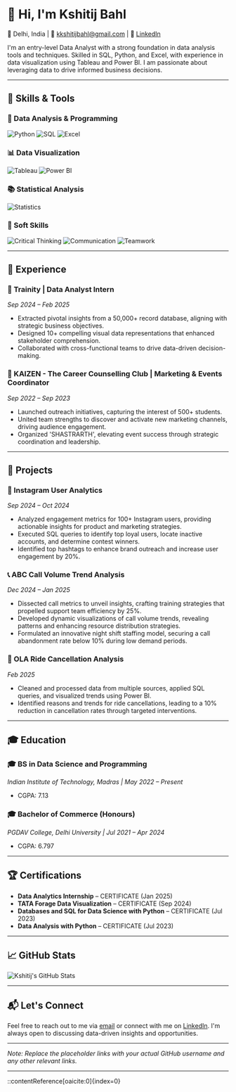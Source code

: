 # 👋 Hi, I'm Kshitij Bahl

📍 Delhi, India | 📧 [kkshitijbahl@gmail.com](mailto:kkshitijbahl@gmail.com) | 🔗 [LinkedIn](https://www.linkedin.com/in/kshitij-bahl)

I'm an entry-level Data Analyst with a strong foundation in data analysis tools and techniques. Skilled in SQL, Python, and Excel, with experience in data visualization using Tableau and Power BI. I am passionate about leveraging data to drive informed business decisions.

---

## 🧠 Skills & Tools

### 🔧 Data Analysis & Programming
![Python](https://img.shields.io/badge/Python-3776AB?style=flat&logo=python&logoColor=white)
![SQL](https://img.shields.io/badge/SQL-4479A1?style=flat&logo=MySQL&logoColor=white)
![Excel](https://img.shields.io/badge/Excel-217346?style=flat&logo=microsoft-excel&logoColor=white)

### 📊 Data Visualization
![Tableau](https://img.shields.io/badge/Tableau-E97627?style=flat&logo=tableau&logoColor=white)
![Power BI](https://img.shields.io/badge/Power%20BI-5A2C3D?style=flat&logo=power-bi&logoColor=white)

### 📚 Statistical Analysis
![Statistics](https://img.shields.io/badge/Statistics-000000?style=flat&logo=R&logoColor=white)

### 💼 Soft Skills
![Critical Thinking](https://img.shields.io/badge/Critical%20Thinking-FFD700?style=flat&logo=brain&logoColor=white)
![Communication](https://img.shields.io/badge/Communication-1E90FF?style=flat&logo=comment&logoColor=white)
![Teamwork](https://img.shields.io/badge/Teamwork-32CD32?style=flat&logo=users&logoColor=white)

---

## 💼 Experience

### 🔹 Trainity | Data Analyst Intern
*Sep 2024 – Feb 2025*

- Extracted pivotal insights from a 50,000+ record database, aligning with strategic business objectives.
- Designed 10+ compelling visual data representations that enhanced stakeholder comprehension.
- Collaborated with cross-functional teams to drive data-driven decision-making.

### 🔹 KAIZEN - The Career Counselling Club | Marketing & Events Coordinator
*Sep 2022 – Sep 2023*

- Launched outreach initiatives, capturing the interest of 500+ students.
- United team strengths to discover and activate new marketing channels, driving audience engagement.
- Organized 'SHASTRARTH', elevating event success through strategic coordination and leadership.

---

## 📂 Projects

### 📸 Instagram User Analytics
*Sep 2024 – Oct 2024*

- Analyzed engagement metrics for 100+ Instagram users, providing actionable insights for product and marketing strategies.
- Executed SQL queries to identify top loyal users, locate inactive accounts, and determine contest winners.
- Identified top hashtags to enhance brand outreach and increase user engagement by 20%.

### 📞 ABC Call Volume Trend Analysis
*Dec 2024 – Jan 2025*

- Dissected call metrics to unveil insights, crafting training strategies that propelled support team efficiency by 25%.
- Developed dynamic visualizations of call volume trends, revealing patterns and enhancing resource distribution strategies.
- Formulated an innovative night shift staffing model, securing a call abandonment rate below 10% during low demand periods.

### 🚖 OLA Ride Cancellation Analysis
*Feb 2025*

- Cleaned and processed data from multiple sources, applied SQL queries, and visualized trends using Power BI.
- Identified reasons and trends for ride cancellations, leading to a 10% reduction in cancellation rates through targeted interventions.

---

## 🎓 Education

### 🎓 BS in Data Science and Programming
*Indian Institute of Technology, Madras | May 2022 – Present*
- CGPA: 7.13

### 🎓 Bachelor of Commerce (Honours)
*PGDAV College, Delhi University | Jul 2021 – Apr 2024*
- CGPA: 6.797

---

## 🏆 Certifications

- **Data Analytics Internship** – CERTIFICATE (Jan 2025)
- **TATA Forage Data Visualization** – CERTIFICATE (Sep 2024)
- **Databases and SQL for Data Science with Python** – CERTIFICATE (Jul 2023)
- **Data Analysis with Python** – CERTIFICATE (Jul 2023)

---

## 📈 GitHub Stats

![Kshitij's GitHub Stats](https://github-readme-stats.vercel.app/api?username=kshitij-bahl&show_icons=true&hide_title=true&count_private=true&hide=prs&theme=radical)

---

## 📬 Let's Connect

Feel free to reach out to me via [email](mailto:kkshitijbahl@gmail.com) or connect with me on [LinkedIn](https://www.linkedin.com/in/kshitij-bahl). I'm always open to discussing data-driven insights and opportunities.

---

*Note: Replace the placeholder links with your actual GitHub username and any other relevant links.*

---
::contentReference[oaicite:0]{index=0}
 
